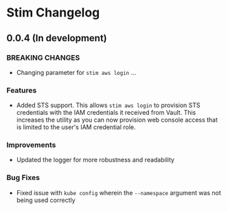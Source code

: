 # Stim Changelog

## 0.0.4 (In development)

### BREAKING CHANGES
* Changing parameter for `stim aws login` ...

### Features
* Added STS support.  This allows `stim aws login` to provision STS credentials with the IAM credentials it received from Vault.  This increases the utility as you can now provision web console access that is limited to the user's IAM credential role.

### Improvements
* Updated the logger for more robustness and readability

### Bug Fixes
* Fixed issue with `kube config` wherein the `--namespace` argument  was not being used correctly

